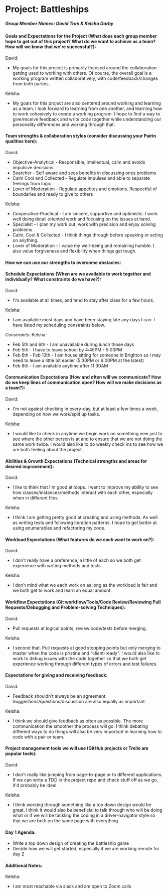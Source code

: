 # Project: Battleships

##### Group Member Names: David Tran & Kelsha Darby

#### Goals and Expectations for the Project (What does each group member hope to get out of this project? What do we want to achieve as a team? How will we know that we're successful?):
David:
- My goals for this project is primarily focused around the collaboration - getting used to working with others. Of course, the overall goal is a working program written collaboratively, with code/feedback/changes from both parties.

Kelsha:
- My goals for this project are also centered around working and learning as a team. I look forward to learning from one another, and learning how to work cohesively to create a working program. I hope to find a way to give/receive feedback and write code together while understanding our personality differences and working through that.

#### Team strengths & collaboration styles (consider discussing your Pairin qualities here):
David:
- Objective-Analytical - Responsible, intellectual, calm and avoids impulsive decisions
- Searcher - Self aware and sees benefits in discussing ones problems
- Calm Cool and Collected - Regulate impulses and able to separate feelings from logic
- Lover of Moderation - Regulate appetites and emotions. Respectful of boundaries and ready to give to others

Kelsha:
- Cooperative-Practical - I am sincere, supportive and optimistic. I work well doing detail oriented work and focusing on the issues at hand.
- Specialist - I plan my work out, work with precision and enjoy solving problems
- Calm, Cool & Collected - I think things through before speaking or acting on anything.
- Lover of Moderation - I value my well-being and remaining humble. I also value forgiveness and flexibility when things get tough.

#### How we can use our strengths to overcome obstacles:

#### Schedule Expectations (When are we available to work together and individually? What constraints do we have?):
David:
- I'm available at all times, and tend to stay after class for a few hours.

Kelsha:
- I am available most days and have been staying late any days I can. I have listed my scheduling constraints below.

*Constraints:*
Kelsha:
- Feb 5th and 6th - I am unavailable during lunch those days
- Feb 5th - I have to leave school by 4:45PM - 5:00PM
- Feb 6th - Feb 13th - I am house sitting for someone in Brighton so I may need to leave a little bit earlier (5:30PM or 6:00PM at the latest)
- Feb 8th - I am available anytime after 11:30AM

#### Communication Expectations (How and often will we communicate? How do we keep lines of communication open? How will we make decisions as a team?):
David:
- I'm not against checking in every-day, but at least a few times a week, depending on how we work/split up tasks.

Kelsha:
- I would like to check in anytime we begin work on something new just to see where the other person is at and to ensure that we are not doing the same work twice. I would also like to do weekly check ins to see how we are both feeling about the project.

#### Abilities & Growth Expectations (Technical strengths and areas for desired improvement):
David:
- I like to think that I'm good at loops. I want to improve my ability to see how classes/instances/methods interact with each other, especially when in different files.

Kelsha:
- I think I am getting pretty good at creating and using methods. As well as writing tests and following iteration patterns. I hope to get better at using enumerables and refactoring my code.

#### Workload Expectations (What features do we each want to work on?):
David:
- I don't really have a preference, a little of each so we both get experience with writing methods and tests.

Kelsha:
- I don't mind what we each work on as long as the workload is fair and we both get to work and learn an equal amount.

#### Workflow Expectations (Git workflow/Tools/Code Review/Reviewing Pull Requests/Debugging and Problem-solving Techniques):
David:
- Pull requests at logical points, review code/tests before merging.

Kelsha:
- I second that. Pull requests at good stopping points but only merging to master when the code is pristine and "client-ready". I would also like to work to debug issues with the code together so that we both get experience working through different types of errors and test failures.

#### Expectations for giving and receiving feedback:
David:
- Feedback shouldn't always be an agreement. Suggestions/questions/discussion are also equally as important.

Kelsha:
- I think we should give feedback as often as possible. The more communication the smoother the process will go. I think debating different ways to do things will also be very important in learning how to code with a pair or team.

#### Project management tools we will use (GitHub projects or Trello are popular tools):
David:
- I don't really like jumping from page-to-page or to different applications. If we can write a TDD in the project repo and check stuff off as we go, it'd probably be ideal.

Kelsha:
- I think working through something like a top down design would be great. I think it would also be beneficial to talk through who will be doing what or if we will be tackling the coding in a driver-navigator style so that we are both on the same page with everything.

#### Day 1 Agenda:
- Write a top down design of creating the battleship game
- Decide how we will get started, especially if we are working remote for day 2

#### Additional Notes:
Kelsha:
- I am most reachable via slack and am open to Zoom calls
